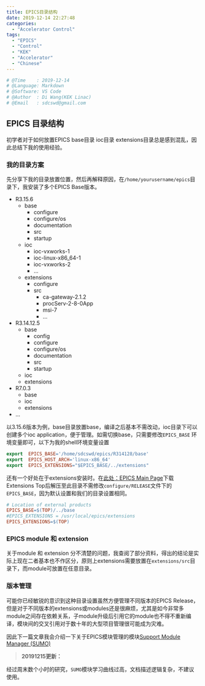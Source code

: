 ```yaml
---
title: EPICS目录结构
date: 2019-12-14 22:27:48
categories:
  - "Accelerator Control"
tags:
  - "EPICS"
  - "Control"
  - "KEK"
  - "Accelerator"
  - "Chinese"
---
```


```python
# @Time    : 2019-12-14
# @Language: Markdown
# @Software: VS Code
# @Author  : Di Wang(KEK Linac)
# @Email   : sdcswd@gmail.com
```

## EPICS 目录结构

初学者对于如何放置EPICS base目录 ioc目录 extensions目录总是感到混乱，因此总结下我的使用经验。

### 我的目录方案

先分享下我的目录放置位置，然后再解释原因，在`/home/yourusername/epics`目录下，我安装了多个EPICS Base版本。


- R3.15.6
  - base
    - configure
    - configure/os
    - documentation
    - src
    - startup
  - ioc
    - ioc-vxworks-1
    - ioc-linux-x86_64-1
    - ioc-vxworks-2
    - ...
  - extensions
    - configure
    - src
      - ca-gateway-2.1.2
      - procServ-2-8-0App
      - msi-7
      - ...
- R3.14.12.5
  - base
    - config
    - configure
    - configure/os
    - documentation
    - src
    - startup
  - ioc
  - extensions
- R7.0.3
  - base
  - ioc
  - extensions
- ...

以3.15.6版本为例，base目录放置base，编译之后基本不需改动，ioc目录下可以创建多个ioc application，便于管理。如需切换base，只需要修改`EPICS_BASE` 环境变量即可，以下为我的shell环境变量设置

```Makefile
export  EPICS_BASE='/home/sdcswd/epics/R314128/base'
export  EPICS_HOST_ARCH='linux-x86_64'
export  EPICS_EXTENSIONS="$EPICS_BASE/../extensions"
```

还有一个好处在于extensions安装时。在[此处：EPICS Main Page](https://epics.anl.gov/download/extensions/index.php)下载Extensions Top后解压至此目录不需修改`configure/RELEASE`文件下的`EPICS_BASE`，因为默认设置和我们的目录设置相同。

```Makefile
# Location of external products
EPICS_BASE=$(TOP)/../base
#EPICS_EXTENSIONS = /usr/local/epics/extensions
EPICS_EXTENSIONS=$(TOP)
```

### EPICS module 和 extension

关于module 和 extension 分不清楚的问题，我查阅了部分资料，得出的结论是实际上现在二者基本也不作区分，原则上extensions需要放置在`extensions/src`目录下，而module可放置在任意目录。

### 版本管理

可能你已经敏锐的意识到这种目录设置虽然方便管理不同版本的EPICS Release，但是对于不同版本的extensions或modules还是很麻烦，尤其是如今非常多module之间存在依赖关系，子module升级后引用它的module也不得不重新编译，模块间的交叉引用对于数十年的大型项目管理很可能成为灾难。

因此下一篇文章我会介绍一下关于EPICS模块管理的模块[Support Module Manager (SUMO)](https://goetzpf.bitbucket.io/sumo/introduction.html)

> **20191215更新：**

经过周末数个小时的研究，`SUMO`模块学习曲线过高，文档描述逻辑复杂，不建议使用。

